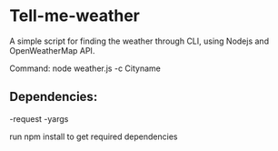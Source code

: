 # Tell-me-weather
A simple script for finding the weather through CLI, using Nodejs and OpenWeatherMap API.

Command: node weather.js -c Cityname

## Dependencies:
  -request
  -yargs
  
  run npm install to get required dependencies
